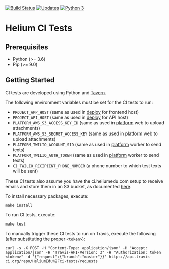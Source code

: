 [![Build Status](https://travis-ci.org/HeliumEdu/ci-tests.svg?branch=master)](https://travis-ci.org/HeliumEdu/ci-tests)
[![Updates](https://pyup.io/repos/github/HeliumEdu/ci-tests/shield.svg)](https://pyup.io/repos/github/HeliumEdu/ci-tests/)
[![Python 3](https://pyup.io/repos/github/HeliumEdu/ci-tests/python-3-shield.svg)](https://pyup.io/repos/github/HeliumEdu/ci-tests/)


# Helium CI Tests

## Prerequisites

* Python (>= 3.6)
* Pip (>= 9.0)

## Getting Started
CI tests are developed using Python and [Tavern](https://taverntesting.github.io/).

The following environment variables must be set for the CI tests to run:

* `PROJECT_APP_HOST` (same as used in [deploy](https://github.com/HeliumEdu/deploy) for frontend host)
* `PROJECT_API_HOST` (same as used in [deploy](https://github.com/HeliumEdu/deploy) for API host)
* `PLATFORM_AWS_S3_ACCESS_KEY_ID` (same as used in [platform](https://github.com/HeliumEdu/platform) web to upload attachments)
* `PLATFORM_AWS_S3_SECRET_ACCESS_KEY` (same as used in [platform](https://github.com/HeliumEdu/platform) web to upload attachments)
* `PLATFORM_TWILIO_ACCOUNT_SID` (same as used in [platform](https://github.com/HeliumEdu/platform) worker to send texts)
* `PLATFORM_TWILIO_AUTH_TOKEN` (same as used in [platform](https://github.com/HeliumEdu/platform) worker to send texts)
* `CI_TWILIO_RECIPIENT_PHONE_NUMBER` (a phone number to which test texts will be sent)

These CI tests also assume you have the ci.heliumedu.com setup to receive emails and store them in an S3 bucket, as
documented [here](https://docs.aws.amazon.com/ses/latest/DeveloperGuide/receiving-email-getting-started.html).

To install necessary packages, execute:

```
make install
```

To run CI tests, execute:

```
make test
```

To manually trigger these CI tests to run on Travis, execute the following (after substituting the proper `<token>`):

```
curl -s -X POST -H "Content-Type: application/json" -H "Accept: application/json" -H "Travis-API-Version: 3" -H "Authorization: token <token>" -d '{"request":{"branch":"master"}}' https://api.travis-ci.org/repo/HeliumEdu%2Fci-tests/requests
```
